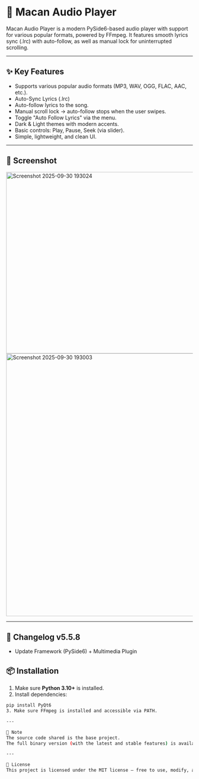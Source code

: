 # 🎵 Macan Audio Player

Macan Audio Player is a modern PySide6-based audio player with support for various popular formats, powered by FFmpeg.
It features smooth lyrics sync (.lrc) with auto-follow, as well as manual lock for uninterrupted scrolling.

---

## ✨ Key Features
- Supports various popular audio formats (MP3, WAV, OGG, FLAC, AAC, etc.).
- Auto-Sync Lyrics (.lrc)
- Auto-follow lyrics to the song.
- Manual scroll lock → auto-follow stops when the user swipes.
- Toggle "Auto Follow Lyrics" via the menu.
- Dark & ​​Light themes with modern accents.
- Basic controls: Play, Pause, Seek (via slider).
- Simple, lightweight, and clean UI.

---

## 📸 Screenshot
<img width="508" height="489" alt="Screenshot 2025-09-30 193024" src="https://github.com/user-attachments/assets/b038337b-53c6-4d5e-83a4-0bbf37f0ef63" />
<img width="868" height="708" alt="Screenshot 2025-09-30 193003" src="https://github.com/user-attachments/assets/e77001c1-44f3-489d-b69b-c18d3b1163e2" />



---

## 📝 Changelog v5.5.8
- Update Framework (PySide6) + Multimedia Plugin

## 📦 Installation
1. Make sure **Python 3.10+** is installed.
2. Install dependencies:
```bash
pip install PyQt6
3. Make sure FFmpeg is installed and accessible via PATH.

---

📂 Note
The source code shared is the base project.
The full binary version (with the latest and stable features) is available in the Releases section.

---

📖 License
This project is licensed under the MIT license — free to use, modify, and distribute with proper credit.

